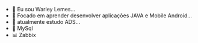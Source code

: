 - 👋 Eu sou Warley Lemes...
- 👀 Focado em aprender desenvolver aplicações JAVA e Mobile Android...
- 🌱 atualmente estudo ADS...
- 🐬 MySql
- 📊 Zabbix

<!---
wbalemes/wbalemes is a ✨ special ✨ repository because its `README.md` (this file) appears on your GitHub profile.
You can click the Preview link to take a look at your changes.
--->
